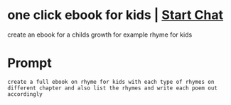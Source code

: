 

# one click ebook for kids | [Start Chat](https://gptcall.net/chat.html?data=%7B%22contact%22%3A%7B%22id%22%3A%22943f1543-2bb0-4d5b-bd36-4bd38cc7e16d%22%2C%22flow%22%3Atrue%7D%7D)
create an ebook for a childs growth for example rhyme for kids

# Prompt

```
create a full ebook on rhyme for kids with each type of rhymes on different chapter and also list the rhymes and write each poem out accordingly
```





